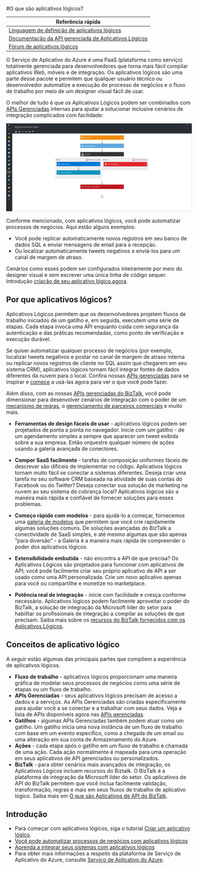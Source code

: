 <properties 
	pageTitle="O que são aplicativos lógicos?" 
	description="Saiba mais sobre os aplicativos lógicos do Serviço de Aplicativo" 
	authors="kevinlam1" 
	manager="dwrede" 
	editor="" 
	services="app-service\logic" 
	documentationCenter=""/>

<tags
	ms.service="app-service-logic"
	ms.workload="na"
	ms.tgt_pltfrm="na"
	ms.devlang="na"
	ms.topic="hero-article" 
	ms.date="04/07/2016"
	ms.author="klam"/>

#O que são aplicativos lógicos?

| Referência rápida |
| --------------- |
| [Linguagem de definição de aplicativos lógicos](https://msdn.microsoft.com/library/azure/mt643789.aspx) |
| [Documentação da API gerenciada de Aplicativos Lógicos](https://azure.microsoft.com/documentation/articles/apis-list) |
| [Fórum de aplicativos lógicos](https://social.msdn.microsoft.com/Forums/home?forum=azurelogicapps) |

O Serviço de Aplicativo do Azure é uma PaaS (plataforma como serviço) totalmente gerenciada para desenvolvedores que torna mais fácil compilar aplicativos Web, móveis e de integração. Os aplicativos lógicos são uma parte desse pacote e permitem que qualquer usuário técnico ou desenvolvedor automatize a execução do processo de negócios e o fluxo de trabalho por meio de um designer visual fácil de usar.

O melhor de tudo é que os Aplicativos Lógicos podem ser combinados com [APIs Gerenciadas][managedapis] internas para ajudar a solucionar inclusive cenários de integração complicados com facilidade:

![Designer de aplicativo de fluxo](./media/app-service-logic-what-are-logic-apps/LogicAppCapture2.png)

Conforme mencionado, com aplicativos lógicos, você pode automatizar processos de negócios. Aqui estão alguns exemplos:
 
* Você pode replicar automaticamente novos registros em seu banco de dados SQL e enviar mensagens de email para a recepção.   
* Ou localizar automaticamente tweets negativos e enviá-los para um canal de margem de atraso.

Cenários como esses podem ser configurados inteiramente por meio do designer visual e sem escrever uma única linha de código sequer. Introdução [criação de seu aplicativo lógico agora][create].

## Por que aplicativos lógicos?

Aplicativos Lógicos permitem que os desenvolvedores projetem fluxos de trabalho iniciados de um gatilho e, em seguida, executem uma série de etapas. Cada etapa invoca uma API enquanto cuida com segurança da autenticação e das práticas recomendadas, como ponto de verificação e execução durável.

Se quiser automatizar qualquer processo de negócios (por exemplo, localizar tweets negativos e postar no canal de margem de atraso interna ou replicar novos registros de cliente no SQL assim que chegarem em seu sistema CRM), aplicativos lógicos tornam fácil integrar fontes de dados diferentes da nuvem para o local. Confira nossas [APIs gerenciadas][managedapis] para se inspirar e [comece][create] a usá-las agora para ver o que você pode fazer.

Além disso, com as nossas [APIs gerenciadas do BizTalk][biztalk], você pode dimensionar para desenvolver cenários de integração com o poder de um [mecanismo de regras][rules], o [gerenciamento de parceiros comerciais][tpm] e muito mais.

- **Ferramentas de design fáceis de usar** - aplicativos lógicos podem ser projetados de ponta a ponta no navegador. Inicie com um gatilho - de um agendamento simples a sempre que aparecer um tweet exibida sobre a sua empresa. Então orquestre qualquer número de ações usando a galeria avançada de conectores.

- **Compor SaaS facilmente** - tarefas de composição uniformes fáceis de descrever são difíceis de implementar no código. Aplicativos lógicos tornam muito fácil se conectar a sistemas diferentes. Deseja criar uma tarefa no seu software CRM baseada na atividade de suas contas do Facebook ou do Twitter? Deseja conectar sua solução de marketing na nuvem ao seu sistema de cobrança local? Aplicativos lógicos são a maneira mais rápida e confiável de fornecer soluções para esses problemas.

- **Começo rápido com modelos** - para ajudá-lo a começar, fornecemos uma [galeria de modelos][templates] que permitem que você crie rapidamente algumas soluções comuns. De soluções avançadas do BizTalk a conectividade de SaaS simples, e até mesmo algumas que são apenas “para diversão” - a Galeria é a maneira mais rápida de compreender o poder dos aplicativos lógicos.

- **Extensibilidade embutida** - não encontra a API de que precisa? Os Aplicativos Lógicos são projetados para funcionar com aplicativos de API; você pode facilmente criar seu próprio aplicativo de API a ser usado como uma API personalizada. Crie um novo aplicativo apenas para você ou compartilhe e monetize no marketplace.

- **Potência real de integração** - inicie com facilidade e cresça conforme necessário. Aplicativos lógicos podem facilmente aproveitar o poder do BizTalk, a solução de integração da Microsoft líder do setor para habilitar os profissionais de integração a compilar as soluções de que precisam. Saiba mais sobre os [recursos do BizTalk fornecidos com os Aplicativos Lógicos][biztalk].

## Conceitos de aplicativo lógico

A seguir estão algumas das principais partes que compõem a experiência de aplicativos lógicos.

- **Fluxo de trabalho** - aplicativos lógicos proporcionam uma maneira gráfica de modelar seus processos de negócios como uma série de etapas ou um fluxo de trabalho.
- **APIs Gerenciadas** - seus aplicativos lógicos precisam de acesso a dados e a serviços. As APIs Gerenciadas são criadas especificamente para ajudar você a se conectar e a trabalhar com seus dados. Veja a lista de APIs disponíveis agora nas [APIs gerenciadas][managedapis].
- **Gatilhos** - algumas APIs Gerenciadas também podem atuar como um gatilho. Um gatilho inicia uma nova instância de um fluxo de trabalho com base em um evento específico, como a chegada de um email ou uma alteração em sua conta de Armazenamento do Azure.
-  **Ações** - cada etapa após o gatilho em um fluxo de trabalho é chamada de uma ação. Cada ação normalmente é mapeada para uma operação em seus aplicativos de API gerenciados ou personalizados.
- **BizTalk** - para obter cenários mais avançados de integração, os Aplicativos Lógicos incluem recursos do Biztalk. O BizTalk é a plataforma de integração da Microsoft líder do setor. Os aplicativos de API do BizTalk permitem que você inclua facilmente validação, transformação, regras e mais em seus fluxos de trabalho de aplicativo lógico. Saiba mais em [O que são Aplicativos de API do BizTalk][biztalk].

## Introdução  

 - Para começar com aplicativos lógicos, siga o tutorial [Criar um aplicativo lógico][create].  
 - [Você pode automatizar processos de negócios com aplicativos lógicos](http://channel9.msdn.com/Events/Build/2016/T694) 
 - [Aprenda a integrar seus sistemas com aplicativos lógicos](http://channel9.msdn.com/Events/Build/2016/P462)
- Para obter mais informações a respeito da plataforma de Serviço de Aplicativo do Azure, consulte [Serviço de Aplicativo do Azure][appservice].

[biztalk]: app-service-logic-what-are-biztalk-api-apps.md
[appservice]: ../app-service/app-service-value-prop-what-is.md
[create]: app-service-logic-create-a-logic-app.md
[managedapis]: ../connectors/apis-list.md
[tpm]: app-service-logic-create-a-trading-partner-agreement.md
[rules]: app-service-logic-use-biztalk-rules.md
[templates]: app-service-logic-use-logic-app-templates.md

<!----HONumber=AcomDC_0413_2016-->